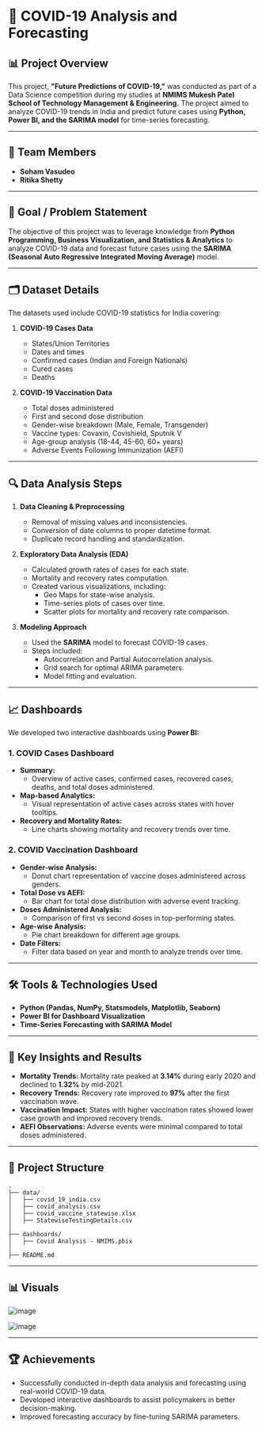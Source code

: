 # 🦠 COVID-19 Analysis and Forecasting

## 📊 Project Overview

This project, **"Future Predictions of COVID-19,"** was conducted as part of a Data Science competition during my studies at **NMIMS Mukesh Patel School of Technology Management & Engineering.** The project aimed to analyze COVID-19 trends in India and predict future cases using **Python, Power BI, and the SARIMA model** for time-series forecasting.

---

## 👥 Team Members

- **Soham Vasudeo**
- **Ritika Shetty**

---

## 🎯 Goal / Problem Statement

The objective of this project was to leverage knowledge from **Python Programming, Business Visualization, and Statistics & Analytics** to analyze COVID-19 data and forecast future cases using the **SARIMA (Seasonal Auto Regressive Integrated Moving Average)** model.

---

## 🗂 Dataset Details

The datasets used include COVID-19 statistics for India covering:

1. **COVID-19 Cases Data**
   - States/Union Territories
   - Dates and times
   - Confirmed cases (Indian and Foreign Nationals)
   - Cured cases
   - Deaths

2. **COVID-19 Vaccination Data**
   - Total doses administered
   - First and second dose distribution
   - Gender-wise breakdown (Male, Female, Transgender)
   - Vaccine types: Covaxin, Covishield, Sputnik V
   - Age-group analysis (18-44, 45-60, 60+ years)
   - Adverse Events Following Immunization (AEFI)

---

## 🔍 Data Analysis Steps

1. **Data Cleaning & Preprocessing**
   - Removal of missing values and inconsistencies.
   - Conversion of date columns to proper datetime format.
   - Duplicate record handling and standardization.

2. **Exploratory Data Analysis (EDA)**
   - Calculated growth rates of cases for each state.
   - Mortality and recovery rates computation.
   - Created various visualizations, including:
     - Geo Maps for state-wise analysis.
     - Time-series plots of cases over time.
     - Scatter plots for mortality and recovery rate comparison.

3. **Modeling Approach**
   - Used the **SARIMA** model to forecast COVID-19 cases.
   - Steps included:
     - Autocorrelation and Partial Autocorrelation analysis.
     - Grid search for optimal ARIMA parameters.
     - Model fitting and evaluation.

---

## 📈 Dashboards

We developed two interactive dashboards using **Power BI:**

### **1. COVID Cases Dashboard**
- **Summary:**  
  - Overview of active cases, confirmed cases, recovered cases, deaths, and total doses administered.  
- **Map-based Analytics:**  
  - Visual representation of active cases across states with hover tooltips.  
- **Recovery and Mortality Rates:**  
  - Line charts showing mortality and recovery trends over time.

### **2. COVID Vaccination Dashboard**
- **Gender-wise Analysis:**  
  - Donut chart representation of vaccine doses administered across genders.  
- **Total Dose vs AEFI:**  
  - Bar chart for total dose distribution with adverse event tracking.  
- **Doses Administered Analysis:**  
  - Comparison of first vs second doses in top-performing states.  
- **Age-wise Analysis:**  
  - Pie chart breakdown for different age groups.  
- **Date Filters:**  
  - Filter data based on year and month to analyze trends over time.

---

## 🛠 Tools & Technologies Used

- **Python (Pandas, NumPy, Statsmodels, Matplotlib, Seaborn)**
- **Power BI for Dashboard Visualization**
- **Time-Series Forecasting with SARIMA Model**

---

## 🚀 Key Insights and Results

- **Mortality Trends:** Mortality rate peaked at **3.14%** during early 2020 and declined to **1.32%** by mid-2021.
- **Recovery Trends:** Recovery rate improved to **97%** after the first vaccination wave.
- **Vaccination Impact:** States with higher vaccination rates showed lower case growth and improved recovery trends.
- **AEFI Observations:** Adverse events were minimal compared to total doses administered.

---

## 📂 Project Structure

```
.
├── data/
│   ├── covid_19_india.csv
│   ├── covid_analysis.csv
│   ├── covid_vaccine_statewise.xlsx
│   ├── StatewiseTestingDetails.csv
│
├── dashboards/
│   ├── Covid Analysis - NMIMS.pbix
│
├── README.md
```

---

## 📊 Visuals

![image](https://github.com/user-attachments/assets/7b1a7fe5-6637-4a8a-bf19-37b9780a6a51)

![image](https://github.com/user-attachments/assets/8d8ef647-ff72-4c0b-b86d-f5df9f720603)

---

## 🏆 Achievements

- Successfully conducted in-depth data analysis and forecasting using real-world COVID-19 data.
- Developed interactive dashboards to assist policymakers in better decision-making.
- Improved forecasting accuracy by fine-tuning SARIMA parameters.
